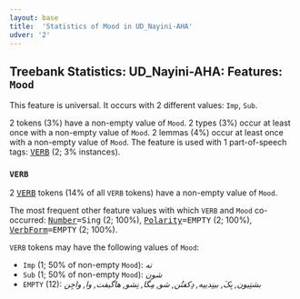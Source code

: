 ```yaml
---
layout: base
title:  'Statistics of Mood in UD_Nayini-AHA'
udver: '2'
---
```


## Treebank Statistics: UD_Nayini-AHA: Features: `Mood`

This feature is universal.
It occurs with 2 different values: `Imp`, `Sub`.

2 tokens (3%) have a non-empty value of `Mood`.
2 types (3%) occur at least once with a non-empty value of `Mood`.
2 lemmas (4%) occur at least once with a non-empty value of `Mood`.
The feature is used with 1 part-of-speech tags: <tt><a href="nyq_aha-pos-VERB.html">VERB</a></tt> (2; 3% instances).

### `VERB`

2 <tt><a href="nyq_aha-pos-VERB.html">VERB</a></tt> tokens (14% of all `VERB` tokens) have a non-empty value of `Mood`.

The most frequent other feature values with which `VERB` and `Mood` co-occurred: <tt><a href="nyq_aha-feat-Number.html">Number</a></tt><tt>=Sing</tt> (2; 100%), <tt><a href="nyq_aha-feat-Polarity.html">Polarity</a></tt><tt>=EMPTY</tt> (2; 100%), <tt><a href="nyq_aha-feat-VerbForm.html">VerbForm</a></tt><tt>=EMPTY</tt> (2; 100%).

`VERB` tokens may have the following values of `Mood`:

* `Imp` (1; 50% of non-empty `Mood`): <em>ته</em>
* `Sub` (1; 50% of non-empty `Mood`): <em>شون</em>
* `EMPTY` (12): <em>بشتِیون, بِکَ, بینِدییه, دِکفتُن, شو, مِگا, نِشو, هاگیفت, وا, واجِن</em>

